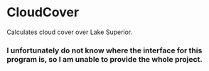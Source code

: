 # CloudCover
Calculates cloud cover over Lake Superior.
### I unfortunately do not know where the interface for this program is, so I am unable to provide the whole project.
